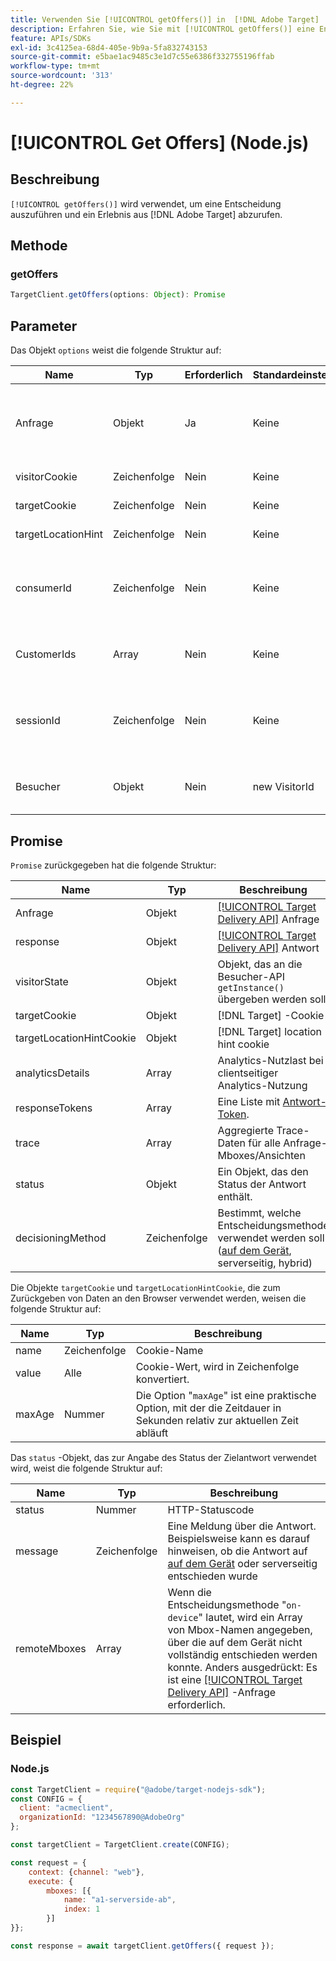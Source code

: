 ```yaml
---
title: Verwenden Sie [!UICONTROL getOffers()] in  [!DNL Adobe Target]  bei der Verwendung des Node.js-SDK.
description: Erfahren Sie, wie Sie mit [!UICONTROL getOffers()] eine Entscheidung ausführen und ein Erlebnis aus  [!DNL Adobe Target] abrufen können.
feature: APIs/SDKs
exl-id: 3c4125ea-68d4-405e-9b9a-5fa832743153
source-git-commit: e5bae1ac9485c3e1d7c55e6386f332755196ffab
workflow-type: tm+mt
source-wordcount: '313'
ht-degree: 22%

---
```


# [!UICONTROL Get Offers] (Node.js)

## Beschreibung

`[!UICONTROL getOffers()]` wird verwendet, um eine Entscheidung auszuführen und ein Erlebnis aus [!DNL Adobe Target] abzurufen.


## Methode

### getOffers

```js {line-numbers="true"}
TargetClient.getOffers(options: Object): Promise
```

## Parameter

Das Objekt `options` weist die folgende Struktur auf:

| Name | Typ | Erforderlich | Standardeinstellung | Beschreibung |
| --- |--- | --- | --- | --- |
| Anfrage | Objekt | Ja | Keine | Entspricht der Anforderung für die [[!DNL Target] Bereitstellungs-API](/help/dev/implement/delivery-api/overview.md) |
| visitorCookie | Zeichenfolge | Nein | Keine | ECID-Cookie (VisitorId) |
| targetCookie | Zeichenfolge | Nein | Keine | [!DNL Target] -Cookie |
| targetLocationHint | Zeichenfolge | Nein | Keine | [!DNL Target] Standorthinweis |
| consumerId | Zeichenfolge | Nein | Keine | consumerIds für das Stitching von [!UICONTROL Analytics for Target] (A4T) |
| CustomerIds | Array | Nein | Keine | Kunden-IDs im mit VisitorId kompatiblen Format |
| sessionId | Zeichenfolge | Nein | Keine | Wird zum Verknüpfen mehrerer [!DNL Target] -Anforderungen verwendet |
| Besucher | Objekt | Nein | new VisitorId | Externe VisitorId-Instanz bereitstellen |

## Promise

`Promise` zurückgegeben hat die folgende Struktur:

| Name | Typ | Beschreibung |
| --- | --- | --- |
| Anfrage | Objekt | [[!UICONTROL Target Delivery API]](/help/dev/implement/delivery-api/overview.md) Anfrage |
| response | Objekt | [[!UICONTROL Target Delivery API]](/help/dev/implement/delivery-api/overview.md) Antwort |
| visitorState | Objekt | Objekt, das an die Besucher-API `getInstance()` übergeben werden soll |
| targetCookie | Objekt | [!DNL Target] -Cookie |
| targetLocationHintCookie | Objekt | [!DNL Target] location hint cookie |
| analyticsDetails | Array | Analytics-Nutzlast bei clientseitiger Analytics-Nutzung |
| responseTokens | Array | Eine Liste mit [Antwort-Token](https://experienceleague.adobe.com/docs/target/using/administer/response-tokens.html?). |
| trace | Array | Aggregierte Trace-Daten für alle Anfrage-Mboxes/Ansichten |
| status | Objekt | Ein Objekt, das den Status der Antwort enthält. |
| decisioningMethod | Zeichenfolge | Bestimmt, welche Entscheidungsmethode verwendet werden soll ([auf dem Gerät](/help/dev/implement/server-side/sdk-guides/on-device-decisioning/overview.md), serverseitig, hybrid) |

Die Objekte `targetCookie` und `targetLocationHintCookie`, die zum Zurückgeben von Daten an den Browser verwendet werden, weisen die folgende Struktur auf:

| Name | Typ | Beschreibung |
| --- | --- | --- |
| name | Zeichenfolge | Cookie-Name |
| value | Alle | Cookie-Wert, wird in Zeichenfolge konvertiert. |
| maxAge | Nummer | Die Option &quot;`maxAge`&quot; ist eine praktische Option, mit der die Zeitdauer in Sekunden relativ zur aktuellen Zeit abläuft |

Das `status` -Objekt, das zur Angabe des Status der Zielantwort verwendet wird, weist die folgende Struktur auf:

| Name | Typ | Beschreibung |
| --- | --- | --- |
| status | Nummer | HTTP-Statuscode |
| message | Zeichenfolge | Eine Meldung über die Antwort. Beispielsweise kann es darauf hinweisen, ob die Antwort auf [auf dem Gerät](/help/dev/implement/server-side/sdk-guides/on-device-decisioning/overview.md) oder serverseitig entschieden wurde |
| remoteMboxes | Array | Wenn die Entscheidungsmethode &quot;`on-device`&quot; lautet, wird ein Array von Mbox-Namen angegeben, über die auf dem Gerät nicht vollständig entschieden werden konnte. Anders ausgedrückt: Es ist eine [[!UICONTROL Target Delivery API]](/help/dev/implement/delivery-api/overview.md) -Anfrage erforderlich. |

## Beispiel

### Node.js

```js {line-numbers="true"}
const TargetClient = require("@adobe/target-nodejs-sdk");
const CONFIG = {
  client: "acmeclient",
  organizationId: "1234567890@AdobeOrg"
};

const targetClient = TargetClient.create(CONFIG);

const request = {
    context: {channel: "web"},
    execute: {
        mboxes: [{
            name: "a1-serverside-ab",
            index: 1
        }]
}};

const response = await targetClient.getOffers({ request });
```
